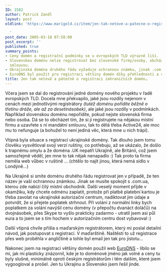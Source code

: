 ```yaml
---
ID: 1582
author: Patrick Zandl
layout: post
oldlink: 'https://www.marigold.cz/item/jen-tak-netove-a-patecne-o-registraci-zahranicnich-domen

  '
post_date: 2005-03-18 07:58:00
post_excerpt: ''
published: true
summary_points:
- Ceny domén a registrační podmínky se u evropských TLD výrazně liší.
- Slovenskou doménu nelze registrovat bez slovenské firmy/osoby, obchází se mandátní
  smlouvou.
- Ukrajinská doména druhého řádu vyžaduje ochrannou známku, jinak .com.ua.
- EuroDNS byl použit pro registraci většiny domén díky přehlednosti a cenám.
title: Jen tak netově a pátečně o registraci zahraničních domén…
---
```


<p>Včera jsem se dal do registrování jedné domény nového projektu v řadě evropských TLD. Docela mne překvapilo, jaké jsou rozdíly nejenom v cenách mezi jednotlivými registrátory <i>(tutéž doménu pořídíte běžně o třetinu dráže, ale až za desetinásobek)</i>, ale jaké jsou rozdíly v podmínkách. Například slovenskou doménu nepořídíte, pokud nejste slovenská firma nebo osoba. Dá se to obcházet tím, že si ji registrujete na nějakou místní firmu a uzavřete s ní mandátní smlouvu, tak to dělá třeba Active24, ale moc mu to nefunguje (a bohužel to není jediná věc, která mne u nich trápí).</p>

<p>Vtipná byla situace s registrací ukrajinské domény. Tak dlouho jsem tomu člověku vysvětloval svojí verzí ruštiny, co potřebuju, až se ukázalo, že došlo k trapnému omylu a že doména .UK nepatří Ukrajině, ale Británii, což jsem samozřejmě věděl, jen mne to tak nějak nenapadlo :) Tak proto ta firma neměla web vůbec v ruštině ... (chtělo to najít jinou, která nemá sídlo v Londýně...)</p>

<p>Na Ukrajině si smíte doménu druhého řádu registrovat jen v případě, že ten název je vaší ochrannou známkou. Jinak se musíte spokojit s .com.ua, kterou zde nabízí čilý místní obchodník. Další veselý moment přijde v okamžiku, kdy chcete odménu zaplatit, protože při platbě platební kartou je třeba zavolat na ukrajinské autorizační centrum, nadiktovat jim údaje a potvrdit, že si přejete poplatek strhnout. Při volání z normální linky bych poplatkem za volání navýšil cenu domény (v přepočtu dvanáct doláčů) na dvojnásobek, přes Skype to vyšlo prakticky zadarmo - utratil jsem asi půl eura a to jsem se s tím hochem v autorizačním centru dost vybavoval :)</p>

<p>Další vtipná chvíle přišla s maďarským registrátorem, který mi poslal detailní návod, jak postupovat s registrací. V maďarštině. Naštěstí to už registrace přes web proběhla v angličtině a tohle byl email jen tak pro jistotu...</p>

<p>Nakonec jsem na registraci většiny domén použil web <a href="http://www.eurodns.com">EuroDNS</a> - líbilo se mi, jak mi plasticky znázornil, kde je to doménové jméno jak volné a ceny tu byly slušné, minimálně oproti českým registrátorům i těm dalším, které jsem vygoogloval a prošel. Jen tu Ukrajinu a Slovensko jsem řešil jinde.
</p>